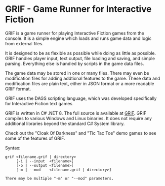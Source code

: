 # GRIF - Game Runner for Interactive Fiction

GRIF is a game runner for playing Interactive Fiction games from the console. It is a simple engine which loads and runs game data and logic from external files.

It is designed to be as flexible as possible while doing as little as possible. GRIF handles player input, text output, file loading and saving, and simple parsing. Everything else is handled by scripts in the game data files.

The game data may be stored in one or many files. There may even be modification files for adding addtional features to the game. These data and modification files are plain text, either in JSON format or a more readable GRIF format.

GRIF uses the DAGS scripting language, which was developed specifically for Interactive Fiction text games.

GRIF is written in C# .NET 8. The full source is available at [GRIF](https://github.com/BakkerGames/GRIF). GRIF compiles to various Windows and Linux binaries. It does not require any additional libraries beyond the standard C# System library.

Check out the "Cloak Of Darkness" and "Tic Tac Toe" demo games to see some of the features of GRIF.

Syntax:

```
grif <filename.grif | directory>
     [-i | --input  <filename>]
     [-o | --output <filename>]
     [-m | --mod    <filename.grif | directory>]

There may be multiple "-m" or "--mod" parameters.
```